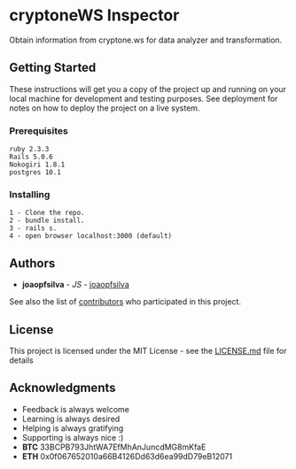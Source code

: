 # cryptoneWS Inspector

Obtain information from cryptone.ws for data analyzer and transformation.   

## Getting Started

These instructions will get you a copy of the project up and running on your local machine for development and testing purposes. See deployment for notes on how to deploy the project on a live system.

### Prerequisites

```
ruby 2.3.3
Rails 5.0.6
Nokogiri 1.8.1
postgres 10.1
```

### Installing

```
1 - Clone the repo.
2 - bundle install.
3 - rails s.
4 - open browser localhost:3000 (default)
```
## Authors

* **joaopfsilva** - *JS* - [joaopfsilva](https://github.com/joaopfsilva)

See also the list of [contributors](https://github.com/joaopfsilva/cryptoneWSinspector/contributors) who participated in this project.

## License

This project is licensed under the MIT License - see the [LICENSE.md](LICENSE.md) file for details

## Acknowledgments

* Feedback is always welcome
* Learning is always desired
* Helping is always gratifying
* Supporting is always nice :)
* **BTC** 33BCPB793JhtWA7EfMhAnJuncdMG8mKfaE
* **ETH** 0x0f067652010a66B4126Dd63d6ea99dD79eB12071 
